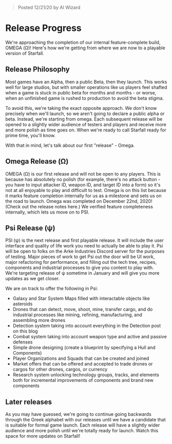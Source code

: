 > Posted 12/21/20 by AI Wizard

# Release Progress
We're approaching the completion of our internal feature-complete build, OMEGA (Ω)! Here's how we're getting from where we are now to a playable version of Starfall.

## Release Philosophy
Most games have an Alpha, then a public Beta, then they launch. This works well for large studios, but with smaller operations like us players feel shafted when a game is stuck in public beta for months and months - or worse, when an unfinished game is rushed to production to avoid the beta stigma.

To avoid this, we're taking the exact opposite approach. We don't know precisely when we'll launch, so we aren't going to declare a public alpha or beta. Instead, we're starting from omega. Each subsequent release will be opened to a slightly wider audience of testers and players and receive more and more polish as time goes on. When we're ready to call Starfall ready for prime time, you'll know.

With that in mind, let's talk about our first "release" - Omega.

## Omega Release (Ω)
OMEGA (Ω) is our first release and will not be open to any players. This is because has absolutely no polish (for example, there's no attack button - you have to input attacker ID, weapon ID, and target ID into a form) so it's not at all enjoyable to play and difficult to test. Omega is on this list because it marks feature completion internally for us as a milestone and sets us on the road to launch. Omega was completed on December 22nd, 2020! (Check out the release notes here.) We verified feature completeness internally, which lets us move on to PSI.

## Psi Release (ψ)
PSI (ψ) is the next release and first playable release. It will include the user interface and quality of life work you need to actually be able to play it. Psi will be open to folks on the Arke Industries Discord server for the purposes of testing. Major pieces of work to get Psi out the door will be UI work, major refactoring for performance, and filling out the tech tree, recipes, components and industrial processes to give you content to play with. We're targeting release of ψ sometime in January and will give you more updates as we get closer.

We are on track to offer the following in Psi:

- Galaxy and Star System Maps filled with interactable objects like asteroids
- Drones that can detect, move, shoot, mine, transfer cargo, and do industrial processes like mining, refining, manufacturing, and assembling more drones
- Detection system taking into account everything in the Detection post on this blog
- Combat system taking into account weapon type and active and passive defenses
- Simple drone designing (create a blueprint by specifying a Hull and Components)
- Player Organizations and Squads that can be created and joined
- Market offers that can be offered and accepted to trade drones or cargos for other drones, cargos, or currency
- Research system unlocking technology groups, tracks, and elements both for incremental improvements of components and brand new components

## Later releases
As you may have guessed, we're going to continue going backwards through the Greek alphabet with our releases until we have a candidate that is suitable for formal game launch. Each release will have a slightly wider audience and more polish until we're totally ready for launch. Watch this space for more updates on Starfall!